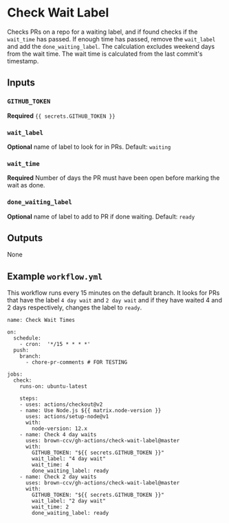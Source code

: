 # Check Wait Label

Checks PRs on a repo for a waiting label, and if found checks if the `wait_time` has passed.  If enough time has passed, remove the `wait_label` and add the `done_waiting_label`.  The calculation excludes weekend days from the wait time.  The wait time is calculated from the last commit's timestamp.

## Inputs

### `GITHUB_TOKEN`

**Required** `{{ secrets.GITHUB_TOKEN }}`

### `wait_label`

**Optional** name of label to look for in PRs. Default: `waiting`

### `wait_time`

**Required** Number of days the PR must have been open before marking the wait as done.

### `done_waiting_label`

**Optional** name of label to add to PR if done waiting. Default: `ready`

## Outputs

None

## Example `workflow.yml`

This workflow runs every 15 minutes on the default branch. It looks for PRs that have the label `4 day wait` and `2 day wait` and if they have waited 4 and 2 days respectively, changes the label to `ready`.

```
name: Check Wait Times

on:
  schedule:
    - cron:  '*/15 * * * *'
  push:
    branch:
      - chore-pr-comments # FOR TESTING

jobs:
  check:
    runs-on: ubuntu-latest

    steps:
    - uses: actions/checkout@v2
    - name: Use Node.js ${{ matrix.node-version }}
      uses: actions/setup-node@v1
      with:
        node-version: 12.x
    - name: Check 4 day waits
      uses: brown-ccv/gh-actions/check-wait-label@master
      with:
        GITHUB_TOKEN: "${{ secrets.GITHUB_TOKEN }}"
        wait_label: "4 day wait"
        wait_time: 4
        done_waiting_label: ready
    - name: Check 2 day waits
      uses: brown-ccv/gh-actions/check-wait-label@master
      with:
        GITHUB_TOKEN: "${{ secrets.GITHUB_TOKEN }}"
        wait_label: "2 day wait"
        wait_time: 2
        done_waiting_label: ready
```
